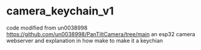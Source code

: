 # camera_keychain_v1
code modified from un0038998 https://github.com/un0038998/PanTiltCamera/tree/main
an esp32 camera webserver and explanation in how make to make it a keychian
